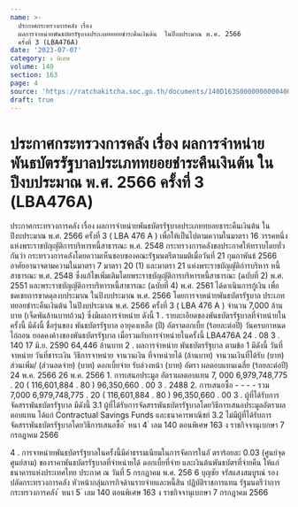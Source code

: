 ```yaml
---
name: >-
  ประกาศกระทรวงการคลัง เรื่อง 
  ผลการจำหน่ายพันธบัตรรัฐบาลประเภททยอยชำระคืนเงินต้น  ในปีงบประมาณ พ.ศ. 2566
  ครั้งที่ 3 (LBA476A)
date: '2023-07-07'
category: ง พิเศษ
volume: 140
section: 163
page: 4
source: 'https://ratchakitcha.soc.go.th/documents/140D163S0000000000400.pdf'
draft: true
---
```


# ประกาศกระทรวงการคลัง เรื่อง  ผลการจำหน่ายพันธบัตรรัฐบาลประเภททยอยชำระคืนเงินต้น  ในปีงบประมาณ พ.ศ. 2566 ครั้งที่ 3 (LBA476A)

ประกาศกระทรวงการคลัง เรื่อง ผลการจำหน่ายพันธบัตรรัฐบาลประเภททยอยชาระคืนเงินต้น ในปีงบประมาณ พ.ศ. 2566 ครั้งที่ 3 ( LBA 476 A ) เพื่อให้เป็นไปตามความในมาตรา 16 วรรคหนึ่ง แห่งพระราชบัญญัติการบริหารหนี้สาธารณะ พ.ศ. 2548 กระทรวงการคลังขอประกาศให้ทราบโดยทั่วกันว่า กระทรวงการคลังโดยความเห็นชอบของคณะรัฐมนตรีตามมติเมื่อวันที่ 21 กุมภาพันธ์ 2566 อาศัยอานาจตามความในมาตรา 7 มาตรา 20 (1) และมาตรา 21 แห่งพระราชบัญญัติกำรบริหาร หนี้สาธารณะ พ.ศ. 2548 ซึ่งแก้ไขเพิ่มเติมโดยพระราชบัญญัติการบริหารหนี้สาธารณะ (ฉบับที่ 2) พ.ศ. 2551 และพระราชบัญญัติการบริหารหนี้สาธารณะ (ฉบับที่ 4) พ.ศ. 2561 ได้ดาเนินการกู้เงิน เพื่อชดเชยการขาดดุลงบประมาณ ในปีงบประมาณ พ.ศ. 2566 โดยการจาหน่ายพันธบัตรรัฐบาล ประเภททยอยชำระคืนเงินต้น ในปีงบประมาณ พ.ศ. 2566 ครั้งที่ 3 ( LBA 476 A ) จำนวน 7,000 ล้านบาท (เจ็ดพันล้านบาทถ้วน) ซึ่งมีผลการจำหน่าย ดังนี้ 1 . รายละเอียดของพันธบัตรรัฐบาลที่จำหน่ายในครั้งนี้ มีดังนี้ ชื่อรุ่นของ พันธบัตรรัฐบาล อายุคงเหลือ (ปี) อัตราดอกเบี้ย (ร้อยละต่อปี) วันครบกาหนดไถ่ถอน ยอดคงค้างของพันธบัตรรัฐบาล เมื่อรวมกับการจำหน่ายในครั้งนี้ LBA476A 24 . 08 3 . 140 17 มิ.ย. 2590 64,446 ล้านบาท 2 . ผลการจำหน่าย พันธบัตรรัฐบาล ตามข้อ 1 มีดังนี้ วันที่จาหน่าย วันที่ชาระเงิน วิธีการจาหน่าย จานวนเงิน ที่จาหน่ายได้ (ล้านบาท) จานวนเงินที่ได้รับ (บาท) ส่วนเพิ่ม/ (ส่วนลดจ่าย) (บาท) ดอกเบี้ยจ่าย รับล่วงหน้า (บาท) อัตรา ผลตอบแทนเฉลี่ย (ร้อยละต่อปี) 24 พ.ค. 2566 26 พ.ค. 2566 1. การเสนอประมูล อัตราผลตอบแทน 7, 000 6,979,748,775 . 20 ( 116,601,884 . 80 ) 96,350,660 . 00 3 . 2488 2. การเสนอซื้อ - - - - รวม 7,000 6,979,748,775 . 20 ( 116,601,884 . 80 ) 96,350,660 . 00 3 . ผู้ที่ได้รับการจัดสรรพันธบัตรรัฐบาล มีดังนี้ 3.1 ผู้ที่ได้รับการจัดสรรพันธบัตรรัฐบาลโดยวิธีการเสนอประมูลอัตราผลตอบแทน ได้แก่ Contractual Savings Funds และธนาคารพาณิชย์ 3.2 ไม่มีผู้ที่ได้รับการจัดสรรพันธบัตรรัฐบาลโดยวิธีการเสนอซื้อ ้ หนา 4 ่ เลม 140 ตอนพิเศษ 163 ง ราชกิจจานุเบกษา 7 กรกฎาคม 2566

4 . การจาหน่ายพันธบัตรรัฐบาลในครั้งนี้มีค่าธรรมเนียมในการจัดการในอั ตราร้อยละ 0.03 (ศูนย์จุดศูนย์สาม) ของราคาพันธบัตรรัฐบาลที่จำหน่ายได้ ดอกเบี้ยที่จ่าย และเงินต้นพันธบัตรที่จ่ายคืน ให้แก่ ธนาคารแห่งประเทศไทย ประกาศ ณ วันที่ 5 กรกฎาคม พ.ศ. 256 6 บุญชัย จรัสแสงสมบูรณ์ รองปลัดกระทรวงการคลัง หัวหน้ากลุ่มภารกิจด้านรายจ่ายและหนี้สิน ปฏิบัติราชการแทน รัฐมนตรีว่าการกระทรวงการคลัง ้ หนา 5 ่ เลม 140 ตอนพิเศษ 163 ง ราชกิจจานุเบกษา 7 กรกฎาคม 2566
